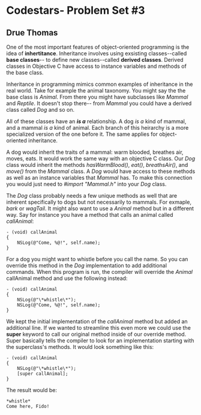 # Codestars- Problem Set #3
## Drue Thomas

One of the most important features of object-oriented programming is the idea of **inhertitance**. Inheritance involves using exsisting classes--called **base classes**-- to define new classes--called **derived classes**. Derived classes in Objective C have access to instance variables and methods of the base class.  

Inheritance in programming mimics common examples of inheritance in the real world. Take for example the animal taxonomy.  You might say the the base class is *Animal*. From there you might have subclasses like *Mammal* and *Reptile*. It doesn't stop there-- from *Mammal* you could have a derived class called *Dog* and so on. 

All of these classes have an ***is a*** relationship. A dog *is a* kind of mammal, and a mammal *is a* kind of animal. Each branch of this heirarchy is a more specialized version of the one before it. The same applies for object-oriented inheritance. 

A dog would inherit the traits of a mammal: warm blooded, breathes air, moves, eats. It would work the same way with an objective C class. Our *Dog* class would inherit the methods *hasWarmBlood()*, *eat()*, *breathsAir()*, and *move()* from the *Mammal* class. A *Dog* would have access to these methods as well as an instance variables that *Mammal* has. To make this connection you would just need to *#import "Mammal.h"* into your *Dog* class.

The *Dog* class probably needs a few unique methods as well that are inherent specifically to dogs but not necessarily to mammals. For exmaple, *bark* or *wagTail*. It might also want to use a *Animal* method but in a different way. Say for instance you have a method that calls an animal called *callAnimal*:

```Objective C
- (void) callAnimal
{
    NSLog(@"Come, %@!", self.name);
}
```
For a dog you might want to whistle before you call the name. So you can override this method in the *Dog* implementation to add additional commands. When this program is run, the compiler will override the *Animal* callAnimal method and use the following instead:

```Objective C
- (void) callAnimal
{
    NSLog(@"\*whistle\*");
    NSLog(@"Come, %@!", self.name);
}
```
We kept the initial implementation of the *callAnimal* method but added an additional line. If we wanted to streamline this even more we could use the **super** keyword to call our original method inside of our override method. Super basically tells the compiler to look for an implementation starting with the superclass's methods. It would look something like this:
```Objective C
- (void) callAnimal
{
    NSLog(@"\*whistle\*");
    [super callAnimal];
}
```
The result would be:

```
*whistle*
Come here, Fido!
```